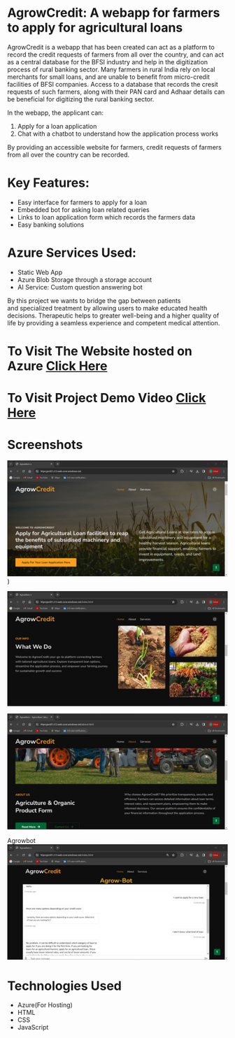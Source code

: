 # AgrowCredit: A webapp for farmers to apply for agricultural loans 

AgrowCredit is a webapp that has been created can act as a platform to record the credit requests of farmers from all over the country, and can act as a central database for the BFSI industry and help in the digitization process of rural banking sector. Many farmers in rural India rely on local merchants for small loans, and are unable to benefit from micro-credit facilities of BFSI companies. Access to a database that records the cresit requests of such farmers, along with their PAN card and Adhaar details can be beneficial for digitizing the rural banking sector.

In the webapp, the applicant can:
1. Apply for a loan application
2. Chat with a chatbot to understand how the application process works 

By providing an accessible website for farmers, credit requests of farmers from all over the country can be recorded.

# Key Features:

* Easy interface for farmers to apply for a loan
* Embedded bot for asking loan related queries
* Links to loan application form which records the farmers data
* Easy banking solutions

 # Azure Services Used:

* Static Web App
* Azure Blob Storage through a storage account
* AI Service: Custom question answering bot

 By this project we wants to bridge the gap between patients and specialized treatment by allowing users to make educated health decisions. Therapeutic helps to greater well-being and a higher quality of life by providing a seamless experience and competent medical attention.

# To Visit The Website hosted on Azure [Click Here](https://frtproject01.z13.web.core.windows.net/)

# To Visit Project Demo Video [Click Here](https://www.youtube.com/watch?v=kAUHi9e40sM)

# Screenshots

![image](https://raw.githubusercontent.com/ishanrahman02/frt-project/master/assets/stuff/frt1.jpg))

![image](https://raw.githubusercontent.com/ishanrahman02/frt-project/master/assets/stuff/frt2.jpg)

![image](https://raw.githubusercontent.com/ishanrahman02/frt-project/master/assets/stuff/frt3.jpg)

Agrowbot
![image](https://raw.githubusercontent.com/ishanrahman02/frt-project/master/assets/stuff/chatbot.jpg)

# Technologies Used
- Azure(For Hosting)
- HTML
- CSS
- JavaScript






